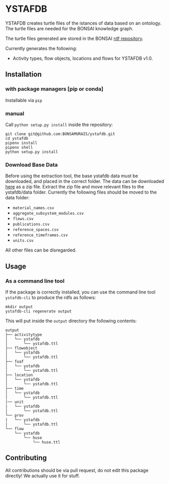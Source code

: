 # YSTAFDB

YSTAFDB creates turtle files of the istances of data based on an ontology. The turtle files are needed for the BONSAI knowledge graph. 

The turtle files generated are stored in the BONSAI [rdf repository](https://github.com/BONSAMURAIS/rdf).

Currently generates the following:

* Activity types, flow objects, locations and flows for YSTAFDB v1.0.

## Installation

### with package managers [pip or conda]

Installable via `pip`
### manual

Call `python setup.py install` inside the repository:

```
git clone git@github.com:BONSAMURAIS/ystafdb.git
cd ystafdb
pipenv install
pipenv shell
python setup.py install
```


### Download Base Data
Before using the extraction tool, the base ystafdb data must be downloaded, and placed in the correct folder.
The data can be downloaded [here](https://www.sciencebase.gov/catalog/file/get/5b9a7c28e4b0d966b485d915?f=__disk__0f%2F58%2Fa7%2F0f58a74db669ee5418f36a698bc85781e867e0ab) as a zip file.
Extract the zip file and move relevant files to the ystafdb/data folder.
Currently the following files should be moved to the data folder:

- `material_names.csv`
- `aggregate_subsystem_modules.csv`
- `flows.csv`
- `publications.csv`
- `reference_spaces.csv`
- `reference_timeframes.csv`
- `units.csv`

All other files can be disregarded.


## Usage

### As a command line tool

If the package is correctly installed, you can use the command line tool `ystafdb-cli` to produce the rdfs as follows:

```
mkdir output
ystafdb-cli regenerate output
```

This will put inside the `output` directory the following contents:

```
output
├── activitytype
│   └── ystafdb
│       └── ystafdb.ttl
├── flowobject
│   └── ystafdb
│       └── ystafdb.ttl
├── foaf
│   └── ystafdb
│       └── ystafdb.ttl
├── location
│   └── ystafdb
│       └── ystafdb.ttl
├── time
│   └── ystafdb
│       └── ystafdb.ttl
|── unit
|   └── ystafdb
│       └── ystafdb.ttl
└── prov
|   └── ystafdb
|       └── ystafdb.ttl
└── flow
    └── ystafdb
        └── huse
            └── huse.ttl

```


## Contributing
All contributions should be via pull request, do not edit this package directly! We actually use it for stuff.